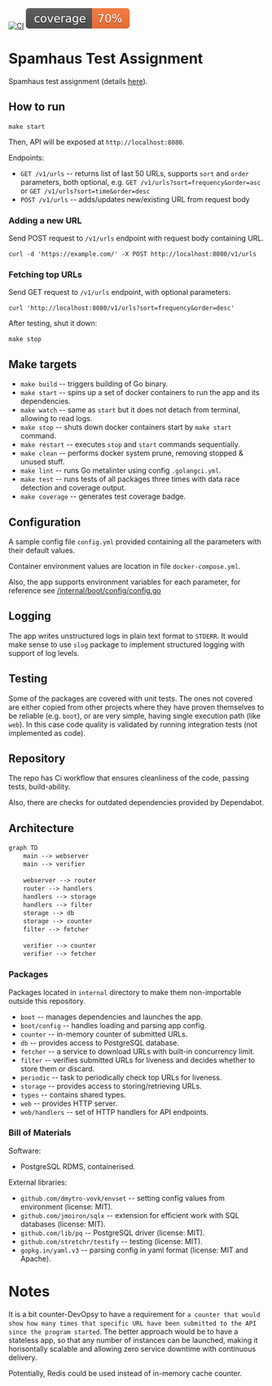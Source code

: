 [![CI](https://github.com/dmytro-vovk/shta/actions/workflows/ci.yaml/badge.svg)](https://github.com/dmytro-vovk/shta/actions/workflows/ci.yaml)
![coverage](https://github.com/dmytro-vovk/shta/blob/master/coverage.svg)

# Spamhaus Test Assignment

Spamhaus test assignment (details [here](ASSIGNMENT.md)).

## How to run

```shell
make start
```

Then, API will be exposed at `http://localhost:8080`.

Endpoints:
 - `GET /v1/urls` -- returns list of last 50 URLs, supports `sort` and `order` parameters, both optional, e.g. `GET /v1/urls?sort=frequency&order=asc` or `GET /v1/urls?sort=time&order=desc` 
 - `POST /v1/urls` -- adds/updates new/existing URL from request body

### Adding a new URL

Send POST request to `/v1/urls` endpoint with request body containing URL.
```shell
curl -d 'https://example.com/' -X POST http://localhost:8080/v1/urls
```
### Fetching top URLs

Send GET request to `/v1/urls` endpoint, with optional parameters:

```shell
curl 'http://localhost:8080/v1/urls?sort=frequency&order=desc'
```

After testing, shut it down:

```shell
make stop
```

## Make targets

- `make build` -- triggers building of Go binary.
- `make start` -- spins up a set of docker containers to run the app and its dependencies.
- `make watch` -- same as `start` but it does not detach from terminal, allowing to read logs.
- `make stop` -- shuts down docker containers start by `make start` command.
- `make restart` -- executes `stop` and `start` commands sequentially.
- `make clean` -- performs docker system prune, removing stopped & unused stuff.
- `make lint` -- runs Go metalinter using config `.golangci.yml`.
- `make test` -- runs tests of all packages three times with data race detection and coverage output.
- `make coverage` -- generates test coverage badge.

## Configuration

A sample config file `config.yml` provided containing all the parameters with their default values.

Container environment values are location in file `docker-compose.yml`.

Also, the app supports environment variables for each parameter, for reference see [/internal/boot/config/config.go](./internal/boot/config/config.go)

## Logging

The app writes unstructured logs in plain text format to `STDERR`.
It would make sense to use `slog` package to implement structured logging with support of log levels. 

## Testing

Some of the packages are covered with unit tests. 
The ones not covered are either copied from other projects where they have proven themselves to be reliable (e.g. `boot`),
or are very simple, having single execution path (like `web`). In this case code quality is validated by running integration tests
(not implemented as code). 

## Repository

The repo has Ci workflow that ensures cleanliness of the code, passing tests, build-ability.

Also, there are checks for outdated dependencies provided by Dependabot. 

## Architecture

```mermaid
graph TD
	main --> webserver
	main --> verifier
	
    webserver --> router
    router --> handlers
    handlers --> storage
    handlers --> filter
    storage --> db
    storage --> counter
    filter --> fetcher
    
    verifier --> counter
    verifier --> fetcher
```

### Packages
Packages located in `internal` directory to make them non-importable outside this repository.

 - `boot` -- manages dependencies and launches the app.
 - `boot/config` -- handles loading and parsing app config.
 - `counter` -- in-memory counter of submitted URLs.
 - `db` -- provides access to PostgreSQL database. 
 - `fetcher` -- a service to download URLs with built-in concurrency limit.
 - `filter` -- verifies submitted URLs for liveness and decides whether to store them or discard. 
 - `periodic` -- task to periodically check top URLs for liveness.
 - `storage` -- provides access to storing/retrieving URLs.
 - `types` -- contains shared types.
 - `web` -- provides HTTP server.
 - `web/handlers` -- set of HTTP handlers for API endpoints.

### Bill of Materials

Software:
- PostgreSQL RDMS, containerised.

External libraries:
- `github.com/dmytro-vovk/envset` -- setting config values from environment (license: MIT). 
- `github.com/jmoiron/sqlx` -- extension for efficient work with SQL databases (license: MIT).
- `github.com/lib/pq` -- PostgreSQL driver (license: MIT).
- `github.com/stretchr/testify` -- testing (license: MIT).
- `gopkg.in/yaml.v3` -- parsing config in yaml format (license: MIT and Apache).

# Notes

It is a bit counter-DevOpsy to have a requirement for `a counter that would show how many times that specific URL have been submitted to the API since the program started`.
The better approach would be to have a stateless app, so that any number of instances can be launched,
making it horisontally scalable and allowing zero service downtime with continuous delivery.  

Potentially, Redis could be used instead of in-memory cache counter. 
